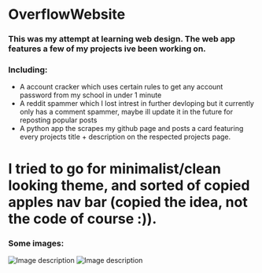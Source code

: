 # OverflowWebsite
### This was my attempt at learning web design. The web app features a few of my projects ive been working on.
### Including:
  - A account cracker which uses certain rules to get any account password from my school in under 1 minute
  - A reddit spammer which I lost intrest in further devloping but it currently only has a comment spammer, maybe ill update it in the future for reposting popular posts
  - A python app the scrapes my github page and posts a card featuring every projects title + description on the respected projects page.

# I tried to go for minimalist/clean looking theme, and sorted of copied apples nav bar (copied the idea, not the code of course :)). 

### Some images:
![Image description](https://imgur.com/h3dQDMx)
![Image description](https://imgur.com/jGsJP6U)

